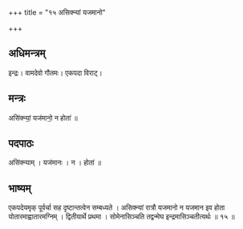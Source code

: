 +++
title = "१५ असिक्न्यां यजमानो"

+++
## अधिमन्त्रम्
इन्द्रः। वामदेवो गौतमः। एकपदा विराट्।

## मन्त्रः
असि॑क्न्यां॒ यज॑मानो॒ न होता॑ ॥

## पदपाठः
असि॑क्न्याम् । यज॑मानः । न । होता॑ ॥

## भाष्यम्
एकपदेयमृक् पूर्वर्चा सह दृष्टान्तत्वेन सम्बध्यते । असिक्न्यां रात्रौ यजमानो न यजमान इव होता योतारमाह्वातारमग्निम् । द्वितीयार्थे प्रथमा । सोमेनासिञ्चति तद्वन्मेघ इन्द्रमासिञ्चतीत्यर्थः ॥ १५ ॥